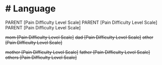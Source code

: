 # # Language

PARENT [Pain Difficulty Level Scale] 
PARENT [Pain Difficulty Level Scale]
PARENT [Pain Difficulty Level Scale] 

~~mom [Pain Difficulty Level Scale]~~
~~dad [Pain Difficulty Level Scale]~~
~~other [Pain Difficulty Level Scale]~~

~~mother [Pain Difficulty Level Scale]~~
~~father [Pain Difficulty Level Scale]~~
~~others [Pain Difficulty Level Scale]~~